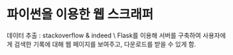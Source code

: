 # 파이썬을 이용한 웹 스크래퍼

데이터 추출 : stackoverflow & indeed \\
Flask를 이용해 서버를 구축하여 사용자에게 검색한 기록에 대해 웹 페이지를 보여주고, 다운로드를 받을 수 있게 함.
